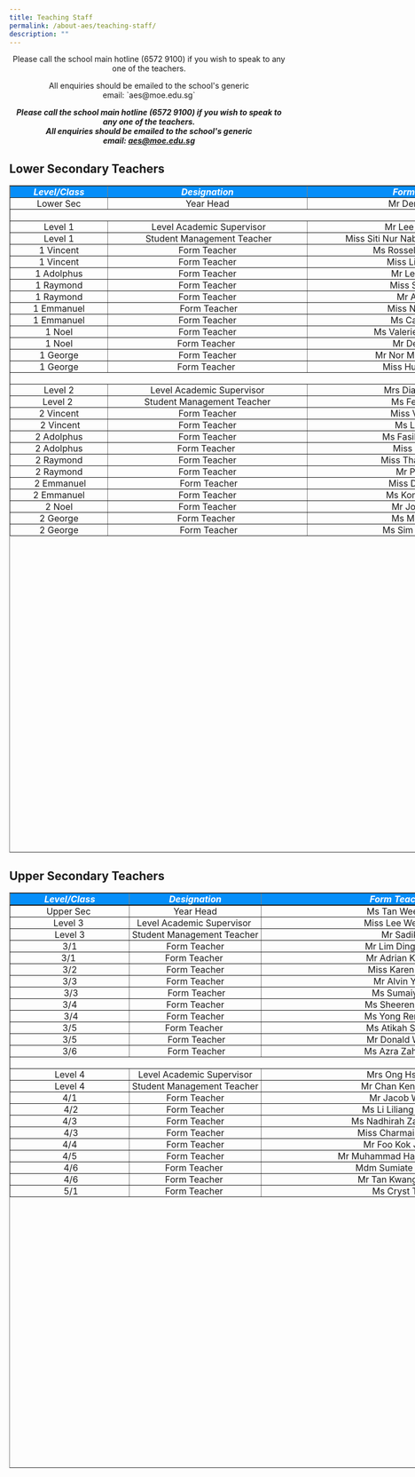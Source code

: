 ```yaml
---
title: Teaching Staff
permalink: /about-aes/teaching-staff/
description: ""
---
```

<p style="text-align:center;">Please call the school main hotline (6572 9100) if you wish to speak to any one of the teachers.

<p style="text-align:center;">All enquiries should be emailed to the school's generic email: `aes@moe.edu.sg`

<p style="text-align:center;"> <strong><em>Please call the school main hotline (6572 9100) if you wish to speak to any one of the teachers.<br>All enquiries should be emailed to the school&#39;s generic email: <a href="mailto:aes@moe.edu.sg">aes@moe.edu.sg</a></em></strong></p>

Lower Secondary Teachers
------------------------

<table class="rwd-table ive_eobj_center" border="1" style="margin: auto; outline: 0px; padding: 0px; clear: both; border-collapse: collapse; text-align: center; width: 1052.25px; height: 1202px;"><tbody style="margin: 0px; outline: 0px; padding: 0px;"><tr style="margin: 0px; outline: 0px; padding: 0px; background-color: rgb(5, 142, 249);"><td style="margin: 0px; outline: 0px; padding: 0px; width: 175px;"><i style="margin: 0px; outline: 0px; padding: 0px;"><strong style="margin: 0px; outline: 0px; padding: 0px;"><span style="margin: 0px; outline: 0px; padding: 0px; color: rgb(255, 255, 255);">Level/Class</span></strong></i></td><td style="margin: 0px; outline: 0px; padding: 0px; width: 359px;"><i style="margin: 0px; outline: 0px; padding: 0px;"><strong style="margin: 0px; outline: 0px; padding: 0px;"><span style="margin: 0px; outline: 0px; padding: 0px; color: rgb(255, 255, 255);">Designation</span></strong></i></td><td style="margin: 0px; outline: 0px; padding: 0px; width: 416px;"><i style="margin: 0px; outline: 0px; padding: 0px;"><strong style="margin: 0px; outline: 0px; padding: 0px;"><span style="margin: 0px; outline: 0px; padding: 0px; color: rgb(255, 255, 255);">Form Teacher</span></strong></i></td></tr><tr style="margin: 0px; outline: 0px; padding: 0px;"><td style="margin: 0px; outline: 0px; padding: 0px;">Lower Sec</td><td style="margin: 0px; outline: 0px; padding: 0px;">Year Head</td><td style="margin: 0px; outline: 0px; padding: 0px;">Mr Dennis Wang</td></tr><tr style="margin: 0px; outline: 0px; padding: 0px;"><td colspan="3" style="margin: 0px; outline: 0px; padding: 0px;">&nbsp; &nbsp; &nbsp; &nbsp;</td></tr><tr style="margin: 0px; outline: 0px; padding: 0px;"><td style="margin: 0px; outline: 0px; padding: 0px;">Level 1</td><td style="margin: 0px; outline: 0px; padding: 0px;">&nbsp;Level Academic Supervisor</td><td style="margin: 0px; outline: 0px; padding: 0px;">Mr Lee Wung Yew</td></tr><tr style="margin: 0px; outline: 0px; padding: 0px;"><td style="margin: 0px; outline: 0px; padding: 0px;">Level 1</td><td style="margin: 0px; outline: 0px; padding: 0px;">&nbsp;Student Management Teacher</td><td style="margin: 0px; outline: 0px; padding: 0px;">Miss Siti Nur Nabilah / Mr Derek Hum<br style="margin: 0px; outline: 0px; padding: 0px;"></td></tr><tr style="margin: 0px; outline: 0px; padding: 0px;"><td style="margin: 0px; outline: 0px; padding: 0px;">1 Vincent</td><td style="margin: 0px; outline: 0px; padding: 0px;">Form Teacher</td><td style="margin: 0px; outline: 0px; padding: 0px;">Ms Rossellini Tan Yeling</td></tr><tr style="margin: 0px; outline: 0px; padding: 0px;"><td style="margin: 0px; outline: 0px; padding: 0px;">1 Vincent</td><td style="margin: 0px; outline: 0px; padding: 0px;">Form Teacher</td><td style="margin: 0px; outline: 0px; padding: 0px;">Miss Lim Chen Xi</td></tr><tr style="margin: 0px; outline: 0px; padding: 0px;"><td style="margin: 0px; outline: 0px; padding: 0px;">1 Adolphus</td><td style="margin: 0px; outline: 0px; padding: 0px;">Form Teacher</td><td style="margin: 0px; outline: 0px; padding: 0px;">Mr Leet Tagore<br style="margin: 0px; outline: 0px; padding: 0px;"></td></tr><tr style="margin: 0px; outline: 0px; padding: 0px;"><td style="margin: 0px; outline: 0px; padding: 0px;">1 Raymond</td><td style="margin: 0px; outline: 0px; padding: 0px;">Form Teacher</td><td style="margin: 0px; outline: 0px; padding: 0px;">Miss Siti Mardia</td></tr><tr style="margin: 0px; outline: 0px; padding: 0px;"><td style="margin: 0px; outline: 0px; padding: 0px;">1 Raymond</td><td style="margin: 0px; outline: 0px; padding: 0px;">Form Teacher</td><td style="margin: 0px; outline: 0px; padding: 0px;">Mr Alvin Lee</td></tr><tr style="margin: 0px; outline: 0px; padding: 0px;"><td style="margin: 0px; outline: 0px; padding: 0px;">1 Emmanuel</td><td style="margin: 0px; outline: 0px; padding: 0px;">&nbsp;Form Teacher<br style="margin: 0px; outline: 0px; padding: 0px;"></td><td style="margin: 0px; outline: 0px; padding: 0px;">Miss Ng Wen Xin</td></tr><tr style="margin: 0px; outline: 0px; padding: 0px;"><td style="margin: 0px; outline: 0px; padding: 0px;">1 Emmanuel</td><td style="margin: 0px; outline: 0px; padding: 0px;">Form Teacher</td><td style="margin: 0px; outline: 0px; padding: 0px;">Ms Camille Koh<br style="margin: 0px; outline: 0px; padding: 0px;"></td></tr><tr style="margin: 0px; outline: 0px; padding: 0px;"><td style="margin: 0px; outline: 0px; padding: 0px;">1 Noel<br style="margin: 0px; outline: 0px; padding: 0px;"></td><td style="margin: 0px; outline: 0px; padding: 0px;">Form Teacher</td><td style="margin: 0px; outline: 0px; padding: 0px;">Ms Valerie Chan Zhi Jia</td></tr><tr style="margin: 0px; outline: 0px; padding: 0px;"><td style="margin: 0px; outline: 0px; padding: 0px;">1 Noel</td><td style="margin: 0px; outline: 0px; padding: 0px;">Form Teacher&nbsp;</td><td style="margin: 0px; outline: 0px; padding: 0px;">Mr Derek Hum</td></tr><tr style="margin: 0px; outline: 0px; padding: 0px;"><td style="margin: 0px; outline: 0px; padding: 0px;">1 George<br style="margin: 0px; outline: 0px; padding: 0px;"></td><td style="margin: 0px; outline: 0px; padding: 0px;">Form Teacher</td><td style="margin: 0px; outline: 0px; padding: 0px;">Mr Nor Mohammad Isa<br style="margin: 0px; outline: 0px; padding: 0px;"></td></tr><tr style="margin: 0px; outline: 0px; padding: 0px;"><td style="margin: 0px; outline: 0px; padding: 0px;">1 George</td><td style="margin: 0px; outline: 0px; padding: 0px;">Form Teacher&nbsp;</td><td style="margin: 0px; outline: 0px; padding: 0px;">&nbsp;Miss Huang Meiting</td></tr><tr style="margin: 0px; outline: 0px; padding: 0px;"><td colspan="3" style="margin: 0px; outline: 0px; padding: 0px;"><br style="margin: 0px; outline: 0px; padding: 0px;"></td></tr><tr style="margin: 0px; outline: 0px; padding: 0px;"><td style="margin: 0px; outline: 0px; padding: 0px;">Level 2</td><td style="margin: 0px; outline: 0px; padding: 0px;">Level Academic Supervisor</td><td style="margin: 0px; outline: 0px; padding: 0px;">Mrs Diana Norman</td></tr><tr style="margin: 0px; outline: 0px; padding: 0px;"><td style="margin: 0px; outline: 0px; padding: 0px;">Level 2&nbsp;</td><td style="margin: 0px; outline: 0px; padding: 0px;">Student Management Teacher</td><td style="margin: 0px; outline: 0px; padding: 0px;">Ms Feline Tong</td></tr><tr style="margin: 0px; outline: 0px; padding: 0px;"><td style="margin: 0px; outline: 0px; padding: 0px;">2 Vincent<br style="margin: 0px; outline: 0px; padding: 0px;"></td><td style="margin: 0px; outline: 0px; padding: 0px;">Form Teacher</td><td style="margin: 0px; outline: 0px; padding: 0px;">Miss Valerie Co</td></tr><tr style="margin: 0px; outline: 0px; padding: 0px;"><td style="margin: 0px; outline: 0px; padding: 0px;">&nbsp;2 Vincent</td><td style="margin: 0px; outline: 0px; padding: 0px;">Form Teacher</td><td style="margin: 0px; outline: 0px; padding: 0px;">Ms Lim Zi Xin</td></tr><tr style="margin: 0px; outline: 0px; padding: 0px;"><td style="margin: 0px; outline: 0px; padding: 0px;">2 Adolphus</td><td style="margin: 0px; outline: 0px; padding: 0px;">Form Teacher</td><td style="margin: 0px; outline: 0px; padding: 0px;">Ms Fasihah Rahmat</td></tr><tr style="margin: 0px; outline: 0px; padding: 0px;"><td style="margin: 0px; outline: 0px; padding: 0px;">2 Adolphus</td><td style="margin: 0px; outline: 0px; padding: 0px;">Form Teacher&nbsp;</td><td style="margin: 0px; outline: 0px; padding: 0px;">Miss Elise Eng</td></tr><tr style="margin: 0px; outline: 0px; padding: 0px;"><td style="margin: 0px; outline: 0px; padding: 0px;">2 Raymond</td><td style="margin: 0px; outline: 0px; padding: 0px;">Form Teacher</td><td style="margin: 0px; outline: 0px; padding: 0px;">Miss Tham Jian Yun</td></tr><tr style="margin: 0px; outline: 0px; padding: 0px;"><td style="margin: 0px; outline: 0px; padding: 0px;">2 Raymond</td><td style="margin: 0px; outline: 0px; padding: 0px;">Form Teacher</td><td style="margin: 0px; outline: 0px; padding: 0px;">Mr P Aravind<br style="margin: 0px; outline: 0px; padding: 0px;"></td></tr><tr style="margin: 0px; outline: 0px; padding: 0px;"><td style="margin: 0px; outline: 0px; padding: 0px;">&nbsp;2 Emmanuel</td><td style="margin: 0px; outline: 0px; padding: 0px;">&nbsp;Form Teacher</td><td style="margin: 0px; outline: 0px; padding: 0px;">Miss Denise Lee</td></tr><tr style="margin: 0px; outline: 0px; padding: 0px;"><td style="margin: 0px; outline: 0px; padding: 0px;">2 Emmanuel</td><td style="margin: 0px; outline: 0px; padding: 0px;">Form Teacher</td><td style="margin: 0px; outline: 0px; padding: 0px;">Ms Kong Yean Ha</td></tr><tr style="margin: 0px; outline: 0px; padding: 0px;"><td style="margin: 0px; outline: 0px; padding: 0px;">2 Noel</td><td style="margin: 0px; outline: 0px; padding: 0px;">Form Teacher</td><td style="margin: 0px; outline: 0px; padding: 0px;">Mr Joshua Yeo</td></tr><tr style="margin: 0px; outline: 0px; padding: 0px;"><td style="margin: 0px; outline: 0px; padding: 0px;">2 George</td><td style="margin: 0px; outline: 0px; padding: 0px;">Form Teacher&nbsp;</td><td style="margin: 0px; outline: 0px; padding: 0px;">Ms Meera Devi</td></tr><tr style="margin: 0px; outline: 0px; padding: 0px;"><td style="margin: 0px; outline: 0px; padding: 0px;">2 George</td><td style="margin: 0px; outline: 0px; padding: 0px;">&nbsp;Form Teacher</td><td style="margin: 0px; outline: 0px; padding: 0px;">&nbsp;Ms Sim Yeng Suann</td></tr></tbody></table>

Upper Secondary Teachers
------------------------

<table class="rwd-table ive_eobj_center" border="1" style="margin: auto; outline: 0px; padding: 0px; clear: both; border-collapse: collapse; text-align: center; width: 1052.25px; height: 1037px;"><tbody style="margin: 0px; outline: 0px; padding: 0px;"><tr style="margin: 0px; outline: 0px; padding: 0px; background-color: rgb(5, 142, 249);"><td style="margin: 0px; outline: 0px; padding: 0px; width: 214px;"><strong style="margin: 0px; outline: 0px; padding: 0px;"><em style="margin: 0px; outline: 0px; padding: 0px;"><span style="margin: 0px; outline: 0px; padding: 0px; color: rgb(255, 255, 255);">Level/Class</span></em></strong></td><td style="margin: 0px; outline: 0px; padding: 0px; width: 237px;"><strong style="margin: 0px; outline: 0px; padding: 0px;"><em style="margin: 0px; outline: 0px; padding: 0px;"><span style="margin: 0px; outline: 0px; padding: 0px; color: rgb(255, 255, 255);">Designation</span></em></strong></td><td style="margin: 0px; outline: 0px; padding: 0px; width: 499px;"><strong style="margin: 0px; outline: 0px; padding: 0px;"><em style="margin: 0px; outline: 0px; padding: 0px;"><span style="margin: 0px; outline: 0px; padding: 0px; color: rgb(255, 255, 255);">Form Teacher</span></em></strong></td></tr><tr style="margin: 0px; outline: 0px; padding: 0px;"><td colspan="3" style="margin: 0px; outline: 0px; padding: 0px;"></td></tr><tr style="margin: 0px; outline: 0px; padding: 0px;"><td style="margin: 0px; outline: 0px; padding: 0px;">Upper Sec&nbsp;</td><td style="margin: 0px; outline: 0px; padding: 0px;">Year Head</td><td style="margin: 0px; outline: 0px; padding: 0px;">Ms Tan Wee Lin</td></tr><tr style="margin: 0px; outline: 0px; padding: 0px;"><td style="margin: 0px; outline: 0px; padding: 0px;">Level 3&nbsp;</td><td style="margin: 0px; outline: 0px; padding: 0px;">Level Academic Supervisor&nbsp;</td><td style="margin: 0px; outline: 0px; padding: 0px;">&nbsp;Miss Lee Wenting</td></tr><tr style="margin: 0px; outline: 0px; padding: 0px;"><td style="margin: 0px; outline: 0px; padding: 0px;">Level 3</td><td style="margin: 0px; outline: 0px; padding: 0px;">Student Management Teacher</td><td style="margin: 0px; outline: 0px; padding: 0px;">Mr Sadik<br style="margin: 0px; outline: 0px; padding: 0px;"></td></tr><tr style="margin: 0px; outline: 0px; padding: 0px;"><td style="margin: 0px; outline: 0px; padding: 0px;">3/1</td><td style="margin: 0px; outline: 0px; padding: 0px;">Form Teacher<br style="margin: 0px; outline: 0px; padding: 0px;"></td><td style="margin: 0px; outline: 0px; padding: 0px;">Mr Lim Ding Han<br style="margin: 0px; outline: 0px; padding: 0px;"></td></tr><tr style="margin: 0px; outline: 0px; padding: 0px;"><td style="margin: 0px; outline: 0px; padding: 0px;">3/1&nbsp;</td><td style="margin: 0px; outline: 0px; padding: 0px;">Form Teacher&nbsp;</td><td style="margin: 0px; outline: 0px; padding: 0px;">Mr Adrian Khoo&nbsp;</td></tr><tr style="margin: 0px; outline: 0px; padding: 0px;"><td style="margin: 0px; outline: 0px; padding: 0px;">3/2</td><td style="margin: 0px; outline: 0px; padding: 0px;">Form Teacher</td><td style="margin: 0px; outline: 0px; padding: 0px;">Miss Karen Lau<br style="margin: 0px; outline: 0px; padding: 0px;"></td></tr><tr style="margin: 0px; outline: 0px; padding: 0px;"><td style="margin: 0px; outline: 0px; padding: 0px;">3/3</td><td style="margin: 0px; outline: 0px; padding: 0px;">Form Teacher</td><td style="margin: 0px; outline: 0px; padding: 0px;">Mr Alvin Yap</td></tr><tr style="margin: 0px; outline: 0px; padding: 0px;"><td style="margin: 0px; outline: 0px; padding: 0px;">&nbsp;3/3</td><td style="margin: 0px; outline: 0px; padding: 0px;">&nbsp;Form Teacher</td><td style="margin: 0px; outline: 0px; padding: 0px;">Ms Sumaiyah</td></tr><tr style="margin: 0px; outline: 0px; padding: 0px;"><td style="margin: 0px; outline: 0px; padding: 0px;">3/4</td><td style="margin: 0px; outline: 0px; padding: 0px;">Form Teacher</td><td style="margin: 0px; outline: 0px; padding: 0px;">Ms Sheeren Ling</td></tr><tr style="margin: 0px; outline: 0px; padding: 0px;"><td style="margin: 0px; outline: 0px; padding: 0px;">&nbsp;3/4</td><td style="margin: 0px; outline: 0px; padding: 0px;">Form Teacher</td><td style="margin: 0px; outline: 0px; padding: 0px;">Ms Yong Ren Cui</td></tr><tr style="margin: 0px; outline: 0px; padding: 0px;"><td style="margin: 0px; outline: 0px; padding: 0px;">3/5</td><td style="margin: 0px; outline: 0px; padding: 0px;">Form Teacher&nbsp;</td><td style="margin: 0px; outline: 0px; padding: 0px;">Ms Atikah Sa'ad</td></tr><tr style="margin: 0px; outline: 0px; padding: 0px;"><td style="margin: 0px; outline: 0px; padding: 0px;">3/5</td><td style="margin: 0px; outline: 0px; padding: 0px;">&nbsp;Form Teacher</td><td style="margin: 0px; outline: 0px; padding: 0px;">Mr Donald Wan&nbsp;</td></tr><tr style="margin: 0px; outline: 0px; padding: 0px;"><td style="margin: 0px; outline: 0px; padding: 0px;">3/6</td><td style="margin: 0px; outline: 0px; padding: 0px;">&nbsp;Form Teacher</td><td style="margin: 0px; outline: 0px; padding: 0px;">Ms Azra Zaheera</td></tr><tr style="margin: 0px; outline: 0px; padding: 0px;"><td colspan="3" style="margin: 0px; outline: 0px; padding: 0px;">&nbsp;&nbsp;<br style="margin: 0px; outline: 0px; padding: 0px;"></td></tr><tr style="margin: 0px; outline: 0px; padding: 0px;"><td style="margin: 0px; outline: 0px; padding: 0px;">Level 4<br style="margin: 0px; outline: 0px; padding: 0px;"></td><td style="margin: 0px; outline: 0px; padding: 0px;">Level Academic Supervisor</td><td style="margin: 0px; outline: 0px; padding: 0px;">Mrs Ong Hsia Li</td></tr><tr style="margin: 0px; outline: 0px; padding: 0px;"><td style="margin: 0px; outline: 0px; padding: 0px;">Level 4<br style="margin: 0px; outline: 0px; padding: 0px;"></td><td style="margin: 0px; outline: 0px; padding: 0px;">Student Management Teacher</td><td style="margin: 0px; outline: 0px; padding: 0px;">Mr Chan Keng Kok<br style="margin: 0px; outline: 0px; padding: 0px;"></td></tr><tr style="margin: 0px; outline: 0px; padding: 0px;"><td style="margin: 0px; outline: 0px; padding: 0px;">4/1</td><td style="margin: 0px; outline: 0px; padding: 0px;">Form Teacher</td><td style="margin: 0px; outline: 0px; padding: 0px;">Mr Jacob Woo</td></tr><tr style="margin: 0px; outline: 0px; padding: 0px;"><td style="margin: 0px; outline: 0px; padding: 0px;">&nbsp;4/2</td><td style="margin: 0px; outline: 0px; padding: 0px;">Form Teacher</td><td style="margin: 0px; outline: 0px; padding: 0px;">Ms Li Liliang Lilian</td></tr><tr style="margin: 0px; outline: 0px; padding: 0px;"><td style="margin: 0px; outline: 0px; padding: 0px;">4/3</td><td style="margin: 0px; outline: 0px; padding: 0px;">Form Teacher</td><td style="margin: 0px; outline: 0px; padding: 0px;">Ms Nadhirah Zainuddin<br style="margin: 0px; outline: 0px; padding: 0px;"></td></tr><tr style="margin: 0px; outline: 0px; padding: 0px;"><td style="margin: 0px; outline: 0px; padding: 0px;">&nbsp;4/3</td><td style="margin: 0px; outline: 0px; padding: 0px;">Form Teacher</td><td style="margin: 0px; outline: 0px; padding: 0px;">Miss Charmaine Tay</td></tr><tr style="margin: 0px; outline: 0px; padding: 0px;"><td style="margin: 0px; outline: 0px; padding: 0px;">4/4</td><td style="margin: 0px; outline: 0px; padding: 0px;">Form Teacher</td><td style="margin: 0px; outline: 0px; padding: 0px;">Mr Foo Kok Jame</td></tr><tr style="margin: 0px; outline: 0px; padding: 0px;"><td style="margin: 0px; outline: 0px; padding: 0px;">4/5</td><td style="margin: 0px; outline: 0px; padding: 0px;">Form Teacher</td><td style="margin: 0px; outline: 0px; padding: 0px;">Mr Muhammad Hasanul Arifin<br style="margin: 0px; outline: 0px; padding: 0px;"></td></tr><tr style="margin: 0px; outline: 0px; padding: 0px;"><td style="margin: 0px; outline: 0px; padding: 0px;">&nbsp;4/6</td><td style="margin: 0px; outline: 0px; padding: 0px;">Form Teacher&nbsp;</td><td style="margin: 0px; outline: 0px; padding: 0px;">&nbsp;Mdm Sumiate Hassan</td></tr><tr style="margin: 0px; outline: 0px; padding: 0px;"><td style="margin: 0px; outline: 0px; padding: 0px;">&nbsp;4/6</td><td style="margin: 0px; outline: 0px; padding: 0px;">Form Teacher&nbsp;</td><td style="margin: 0px; outline: 0px; padding: 0px;">Mr Tan Kwang Chee</td></tr><tr style="margin: 0px; outline: 0px; padding: 0px;"><td style="margin: 0px; outline: 0px; padding: 0px;">&nbsp;5/1</td><td style="margin: 0px; outline: 0px; padding: 0px;">Form Teacher&nbsp;</td><td style="margin: 0px; outline: 0px; padding: 0px;">Ms Cryst Tan</td></tr></tbody></table>